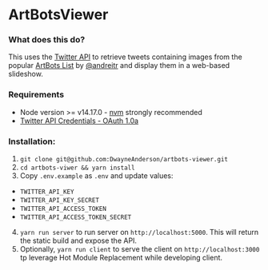 # ArtBotsViewer

### What does this do?

This uses the [Twitter API](https://developer.twitter.com/) to retrieve tweets containing images from the popular [ArtBots List](https://twitter.com/i/lists/976556889981906945) by [@andreitr](https://twitter.com/andreitr) and display them in a web-based slideshow.

### Requirements

* Node version >= v14.17.0 - [nvm](https://github.com/nvm-sh/nvm) strongly recommended
* [Twitter API Credentials - OAuth 1.0a](https://developer.twitter.com/en/docs/authentication/oauth-1-0a)

### Installation:
1) `git clone git@github.com:DwayneAnderson/artbots-viewer.git`
2) `cd artbots-viwer && yarn install`
3) Copy `.env.example` as `.env` and update values:
* `TWITTER_API_KEY`
* `TWITTER_API_KEY_SECRET`
* `TWITTER_API_ACCESS_TOKEN`
* `TWITTER_API_ACCESS_TOKEN_SECRET`
4) `yarn run server` to run server on `http://localhost:5000`. This will return the static build and expose the API.
6) Optionally, `yarn run client` to serve the client on `http://localhost:3000` tp leverage Hot Module Replacement while developing client.
